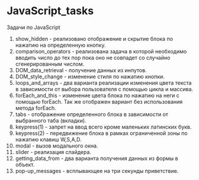 # JavaScript_tasks
Задачи по JavaScript

1. show_hidden - реализовано отображение и скрытие блока по нажатию на определенную кнопку. 
2. comparison_operators - реализована задача в которой необходимо вводить число до тех пор пока оно не совпадет со случайно сгенерированным числом.
3. DOM_data_retrieval - получение данных из инпутов. 
4. DOM_style_change - изменение стиля по нажатию кнопки.
5. loops_and_arrays - два варианта реализации изменения цвета текста в зависимости от выбора пользователя с помощью цикла и массива.
6. forEach_and_this - изменение цвета блока по нажатию на неги с помощью forEach. Так же отображен вариант без использования метода forEach.
7. tabs - отображение определенного блока в зависимости от выбранного таба (вкладки).
8. keypress(1) - запрет на ввод всего кроме маленьких латинских букв.
9. keypress(2) - передвижение блока в рамках ограниченной зоны по нажатию клавиш W,S,A,D.
10. modal - вызов модального окна. 
11. slider - реализация слайдера. 
12. getting_data_from - два варианта получения данных из формы в объект. 
13. pop-up_messages - всплывающее на три секунды приветствие.


